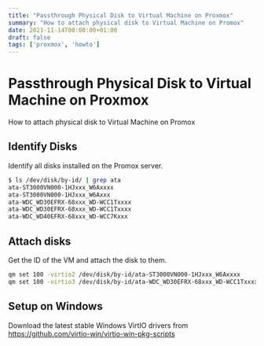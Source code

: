 ```yaml
---
title: "Passthrough Physical Disk to Virtual Machine on Proxmox"
summary: "How to attach physical disk to Virtual Machine on Promox"
date: 2021-11-14T00:00:00+01:00
draft: false
tags: ['proxmox', 'howto']
---
```


# Passthrough Physical Disk to Virtual Machine on Proxmox

How to attach physical disk to Virtual Machine on Promox

## Identify Disks

Identify all disks installed on the Promox server.

```bash
$ ls /dev/disk/by-id/ | grep ata
ata-ST3000VN000-1HJxxx_W6Axxxx
ata-ST3000VN000-1HJxxx_W6Axxx
ata-WDC_WD30EFRX-68xxx_WD-WCC1Txxxx
ata-WDC_WD30EFRX-68xxx_WD-WCC1Txxxx
ata-WDC_WD40EFRX-68xxx_WD-WCC7Kxxx
```

## Attach disks

Get the ID of the VM and attach the disk to them.

```bash
qm set 100 -virtio2 /dev/disk/by-id/ata-ST3000VN000-1HJxxx_W6Axxxx
qm set 100 -virtio3 /dev/disk/by-id/ata-WDC_WD30EFRX-68xxx_WD-WCC1Txxxx
```

## Setup on Windows

Download the latest stable Windows VirtIO drivers from https://github.com/virtio-win/virtio-win-pkg-scripts